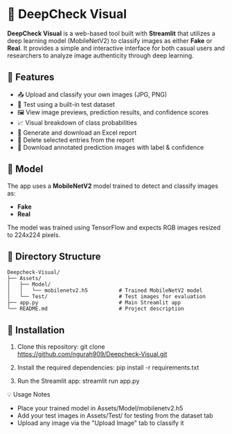 # 🧠 DeepCheck Visual

**DeepCheck Visual** is a web-based tool built with **Streamlit** that utilizes a deep learning model (MobileNetV2) to classify images as either **Fake** or **Real**. It provides a simple and interactive interface for both casual users and researchers to analyze image authenticity through deep learning.

## 🚀 Features

- 📤 Upload and classify your own images (JPG, PNG)
- 🧪 Test using a built-in test dataset
- 🖼️ View image previews, prediction results, and confidence scores
- 📈 Visual breakdown of class probabilities
- 🧾 Generate and download an Excel report
- 🧹 Delete selected entries from the report
- 📝 Download annotated prediction images with label & confidence

## 🧠 Model

The app uses a **MobileNetV2** model trained to detect and classify images as:
- **Fake**
- **Real**

The model was trained using TensorFlow and expects RGB images resized to 224x224 pixels.

## 📁 Directory Structure
```
Deepcheck-Visual/
├── Assets/
│   ├── Model/
│   │   └── mobilenetv2.h5          # Trained MobileNetV2 model
│   └── Test/                       # Test images for evaluation
├── app.py                          # Main Streamlit app
└── README.md                       # Project description
```

## 🧰 Installation
1. Clone this repository:
git clone https://github.com/ngurah909/Deepcheck-Visual.git

2. Install the required dependencies:
pip install -r requirements.txt

3. Run the Streamlit app:
streamlit run app.py

💡 Usage Notes
- Place your trained model in Assets/Model/mobilenetv2.h5
- Add your test images in Assets/Test/ for testing from the dataset tab
- Upload any image via the "Upload Image" tab to classify it
